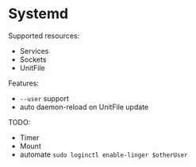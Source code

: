 # Systemd

Supported resources:

- Services
- Sockets
- UnitFile

Features:

- `--user` support
- auto daemon-reload on UnitFile update

TODO:

- Timer
- Mount
- automate `sudo loginctl enable-linger $otherUser`
